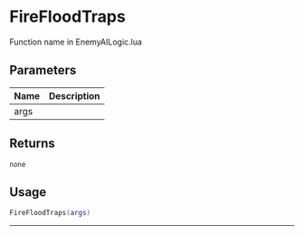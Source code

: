 # FireFloodTraps

Function name in EnemyAILogic.lua

## Parameters

| Name | Description |
| ---- | ----------- |
| args |             |

## Returns

`none`

## Usage

```lua
FireFloodTraps(args)
```

---
